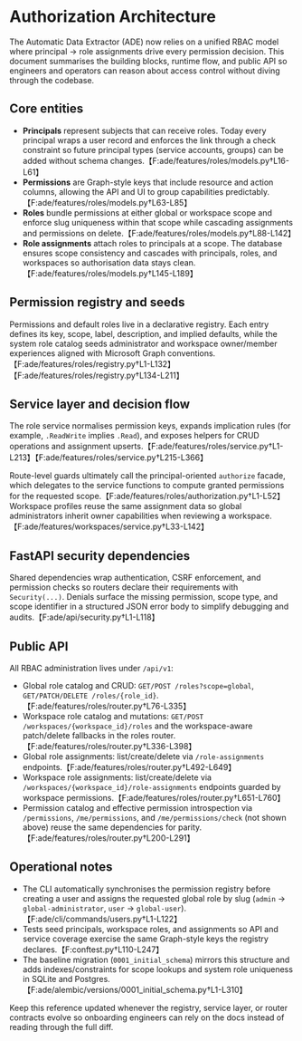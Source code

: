 # Authorization Architecture

The Automatic Data Extractor (ADE) now relies on a unified RBAC model where
principal → role assignments drive every permission decision. This document
summarises the building blocks, runtime flow, and public API so engineers and
operators can reason about access control without diving through the codebase.

## Core entities

- **Principals** represent subjects that can receive roles. Today every
  principal wraps a user record and enforces the link through a check constraint
  so future principal types (service accounts, groups) can be added without
  schema changes.【F:ade/features/roles/models.py†L16-L61】
- **Permissions** are Graph-style keys that include resource and action columns,
  allowing the API and UI to group capabilities predictably.【F:ade/features/roles/models.py†L63-L85】
- **Roles** bundle permissions at either global or workspace scope and enforce
  slug uniqueness within that scope while cascading assignments and permissions
  on delete.【F:ade/features/roles/models.py†L88-L142】
- **Role assignments** attach roles to principals at a scope. The database
  ensures scope consistency and cascades with principals, roles, and workspaces
  so authorisation data stays clean.【F:ade/features/roles/models.py†L145-L189】

## Permission registry and seeds

Permissions and default roles live in a declarative registry. Each entry defines
its key, scope, label, description, and implied defaults, while the system role
catalog seeds administrator and workspace owner/member experiences aligned with
Microsoft Graph conventions.【F:ade/features/roles/registry.py†L1-L132】【F:ade/features/roles/registry.py†L134-L211】

## Service layer and decision flow

The role service normalises permission keys, expands implication rules (for
example, `.ReadWrite` implies `.Read`), and exposes helpers for CRUD operations
and assignment upserts.【F:ade/features/roles/service.py†L1-L213】【F:ade/features/roles/service.py†L215-L366】

Route-level guards ultimately call the principal-oriented `authorize` facade,
which delegates to the service functions to compute granted permissions for the
requested scope.【F:ade/features/roles/authorization.py†L1-L52】 Workspace
profiles reuse the same assignment data so global administrators inherit owner
capabilities when reviewing a workspace.【F:ade/features/workspaces/service.py†L33-L142】

## FastAPI security dependencies

Shared dependencies wrap authentication, CSRF enforcement, and permission checks
so routers declare their requirements with `Security(...)`. Denials surface the
missing permission, scope type, and scope identifier in a structured JSON error
body to simplify debugging and audits.【F:ade/api/security.py†L1-L118】

## Public API

All RBAC administration lives under `/api/v1`:

- Global role catalog and CRUD: `GET/POST /roles?scope=global`, `GET/PATCH/DELETE
  /roles/{role_id}`.【F:ade/features/roles/router.py†L76-L335】
- Workspace role catalog and mutations: `GET/POST /workspaces/{workspace_id}/roles`
  and the workspace-aware patch/delete fallbacks in the roles router.【F:ade/features/roles/router.py†L336-L398】
- Global role assignments: list/create/delete via
  `/role-assignments` endpoints.【F:ade/features/roles/router.py†L492-L649】
- Workspace role assignments: list/create/delete via
  `/workspaces/{workspace_id}/role-assignments` endpoints guarded by workspace
  permissions.【F:ade/features/roles/router.py†L651-L760】
- Permission catalog and effective permission introspection via
  `/permissions`, `/me/permissions`, and `/me/permissions/check` (not shown
  above) reuse the same dependencies for parity.【F:ade/features/roles/router.py†L200-L291】

## Operational notes

- The CLI automatically synchronises the permission registry before creating a
  user and assigns the requested global role by slug (`admin` →
  `global-administrator`, `user` → `global-user`).【F:ade/cli/commands/users.py†L1-L122】
- Tests seed principals, workspace roles, and assignments so API and service
  coverage exercise the same Graph-style keys the registry declares.【F:conftest.py†L110-L247】
- The baseline migration (`0001_initial_schema`) mirrors this structure and adds
  indexes/constraints for scope lookups and system role uniqueness in SQLite and
  Postgres.【F:ade/alembic/versions/0001_initial_schema.py†L1-L310】

Keep this reference updated whenever the registry, service layer, or router
contracts evolve so onboarding engineers can rely on the docs instead of reading
through the full diff.
